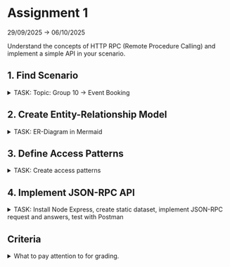 # Assignment 1

29/09/2025 → 06/10/2025

Understand the concepts of HTTP RPC (Remote Procedure Calling) and
implement a simple API in your scenario.
## 1. Find Scenario
<details>
<summary>TASK: Topic: Group 10 -> Event Booking</summary>
You have randomly been assigned a group ID. Use this group ID to find your
scenario from the following list. If your ID is greater than 10, start back at 1, e.g.
13 → 3.

| Group ID | Scenario      | Description                   |
| -------- | ------------- | ----------------------------- |
| 10       | Event Booking | Events, locations, tickets, … |

As a first step, get familiar with your scenario and make sure you have the
same understanding of the general concepts.

> Example: Let’s assume our scenario is a Task Management App.
Users can create tasks, e.g. “Repair bike” and put them onto lists, e.g.
“Sport”. A task can be only be assigned to a single user and is either
completed or not.
</details>

## 2. Create Entity-Relationship Model
<details>
<summary>TASK: ER-Diagram in Mermaid</summary>
To further specify the application, create a small Entity-Relationship Diagram
depicting the important entities, their relations to each other and some
important attributes.
You can use the Live Editor of mermaid.js:

https://mermaid.js.org/syntax/entityRelationshipDiagram.html

> Example: The following ERD allows to implement a very simple task
management app.

```
erDiagram
    User ||--o{ Task : "has many"
    User ||--o{ List : "has many"
    Task }o--|| List : "belongs to"

        Task {
          string title
          bool completed
        }
        User {
          string name
        }
        List {
          string name
        }
```
</details>

## 3. Define Access Patterns
<details>
<summary>TASK: Create access patterns</summary>
Define four (4) access patterns you want to implement for your application. A
single access pattern is best imagined as a screen of an application, which
displays information or allows to enter information. This is always performed as
a role, e.g. a user, a guest, an admin, and so on.<br>
Write them down in a numbered list.

>Example: For the task management app, we want to implement the
following access patterns:
>1. As a logged in user, I want to fetch a list of all my open tasks. The
response should be grouped by lists, so I can put it into nice user
interface.
>2. As a logged in user, I want to create a new task for a list. The
response should return all details of the created task.
>3. As a logged in user, I want to complete a task. The response
should return all details of the created task.
>4. As a logged in user, I want to move a task from one list to another.
The response should return all details of the created task.
</details>

## 4. Implement JSON-RPC API
<details>
<summary>TASK: Install Node Express, create static dataset, implement JSON-RPC request and answers, test with Postman</summary>
**Install Node.js and Express**<br>
Use and install Node.js and the express framework to setup a very lightweight JSON API.

https://nodejs.org/

https://expressjs.com/

Use the express json middleware, to automatically parse JSON:

https://expressjs.com/en/4x/api.html#express.json

**Define Static Dataset**<br>
Next up, define a very simple, static dataset that suits your scenario and allows
you to respond to your access patterns with useful data. You can put it into the
same file as the server.js.

> For the task management app, the dataset could look like the
following. In this example, we use human readable ids, like “bob”,
“shopping” and “buyOranges”, which in a real system would probably be numbers or UUIDs.

```JavaScript
let users = {
    bob: { name: "Bob" },
    alice: { name: "Alice" },
};
let lists = {
    shopping: {
        name: "Shopping",
        userId: "bob",
    },
    sport: {
        name: "Sport",
        userId: "alice",
    },
};
let tasks = {
    buyOranges: {
        title: "Buy Oranges",
        listId: "shopping",
        completed: false,
    },
    repairBike: {
        title: "Repair Bike",
        listId: "sport",
        completed: false,
    },
};
```

**Implement JSON-RPC Requests and Responses**<br>
Carefully read through the JSON-RPC 2.0 specification and make sure you
understand the concepts. Make sure to only use the HTTP POST method to the
same endpoint.

https://www.jsonrpc.org/specification

Now, implement all four access patterns, so they comply with the specification.

**Test with Postman**<br>
Start your API from a terminal and use Postman to test all four access patterns.
Make sure, the server responds as expected. If your restart your API, the
previous data will be lost, but that’s okay for this assignment.
</details>

## Criteria
<details>
<summary>What to pay attention to for grading.</summary>
The following criteria will be used for grading. If all criteria are met, you will
receive 100 points.
|||
|-|-|
|ERD and Access Patterns|You defined four access patterns in the form “<ID>: As a <Role>, I want to be able to <Functionality>”. At least two patterns have to modify - not only read data. The patterns cover useful and common functionality for the scenario and make sense.|
|Implementation|You implemented the functionality using the expected technology. All access patterns are working and following the specification. No extra dependencies, but the specified, are used.|
</details>
